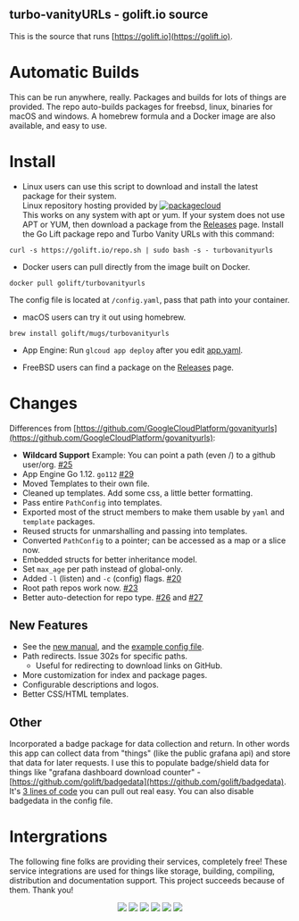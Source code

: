 turbo-vanityURLs - golift.io source
---

This is the source that runs [https://golift.io](https://golift.io).

# Automatic Builds

This can be run anywhere, really. Packages and builds for lots of things are provided.
The repo auto-builds packages for freebsd, linux, binaries for macOS and windows. A homebrew
formula and a Docker image are also available, and easy to use.

# Install

- Linux users can use this script to download and install the latest package for their system.<br>
Linux repository hosting provided by
[![packagecloud](https://docs.golift.io/integrations/packagecloud-full.png "PackageCloud.io")](http://packagecloud.io)<br>
This works on any system with apt or yum. If your system does not use APT or YUM, then download a package from the [Releases](https://github.com/Notifiarr/notifiarr/releases) page.
Install the Go Lift package repo and Turbo Vanity URLs with this command:
```
curl -s https://golift.io/repo.sh | sudo bash -s - turbovanityurls
```

- Docker users can pull directly from the image built on Docker.
```
docker pull golift/turbovanityurls
```
The config file is located at `/config.yaml`, pass that path into your container.

- macOS users can try it out using homebrew.
```
brew install golift/mugs/turbovanityurls
```

- App Engine:
Run `glcoud app deploy` after you edit [app.yaml](app.yaml).

- FreeBSD users can find a package on the [Releases](https://github.com/golift/turbovanityurls/releases) page.

# Changes

Differences from [https://github.com/GoogleCloudPlatform/govanityurls](https://github.com/GoogleCloudPlatform/govanityurls):

-   **Wildcard Support** Example: You can point a path (even /) to a github user/org. [#25](https://github.com/GoogleCloudPlatform/govanityurls/pull/25)
-   App Engine Go 1.12. `go112` [#29](https://github.com/GoogleCloudPlatform/govanityurls/pull/29)
-   Moved Templates to their own file.
-   Cleaned up templates. Add some css, a little better formatting.
-   Pass entire `PathConfig` into templates.
-   Exported most of the struct members to make them usable by `yaml` and `template` packages.
-   Reused structs for unmarshalling and passing into templates.
-   Converted `PathConfig` to a pointer; can be accessed as a map or a slice now.
-   Embedded structs for better inheritance model.
-   Set `max_age` per path instead of global-only.
-   Added `-l` (listen) and `-c` (config) flags. [#20](https://github.com/GoogleCloudPlatform/govanityurls/pull/20)
-   Root path repos work now. [#23](https://github.com/GoogleCloudPlatform/govanityurls/pull/23)
-   Better auto-detection for repo type. [#26](https://github.com/GoogleCloudPlatform/govanityurls/pull/26) and [#27](https://github.com/GoogleCloudPlatform/govanityurls/pull/27)

## New Features
-   See the [new manual](examples/MANUAL.md), and the [example config file](examples/config.yaml.example).
-   Path redirects. Issue 302s for specific paths.
    -   Useful for redirecting to download links on GitHub.
-   More customization for index and package pages.
-   Configurable descriptions and logos.
-   Better CSS/HTML templates.

## Other
Incorporated a badge package for data collection and return.
In other words this app can collect data from "things"
(like the public grafana api) and store that data for later requests.
I use this to populate badge/shield data for things like "grafana
dashboard download counter" - [https://github.com/golift/badgedata](https://github.com/golift/badgedata). It's [3 lines of code](https://github.com/golift/turbovanityurls/commit/89451a0a783b9c1991313c0a5cc6e70e9c023e14#diff-7ddfb3e035b42cd70649cc33393fe32c) you can pull out real easy. You can also disable badgedata in the config file.

# Intergrations

The following fine folks are providing their services, completely free! These service
integrations are used for things like storage, building, compiling, distribution and
documentation support. This project succeeds because of them. Thank you!

<p style="text-align: center;">
<a title="PackageCloud" alt="PackageCloud" href="https://packagecloud.io"><img src="https://docs.golift.io/integrations/packagecloud.png"/></a>
<a title="GitHub" alt="GitHub" href="https://GitHub.com"><img src="https://docs.golift.io/integrations/octocat.png"/></a>
<a title="Docker Cloud" alt="Docker" href="https://cloud.docker.com"><img src="https://docs.golift.io/integrations/docker.png"/></a>
<a title="Travis-CI" alt="Travis-CI" href="https://Travis-CI.com"><img src="https://docs.golift.io/integrations/travis-ci.png"/></a>
<a title="Homebrew" alt="Homebrew" href="https://brew.sh"><img src="https://docs.golift.io/integrations/homebrew.png"/></a>
<a title="Go Lift" alt="Go Lift" href="https://golift.io"><img src="https://docs.golift.io/integrations/golift.png"/></a>
</p>
